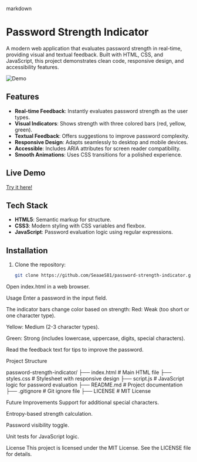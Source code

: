 markdown

# Password Strength Indicator

A modern web application that evaluates password strength in real-time, providing visual and textual feedback. Built with HTML, CSS, and JavaScript, this project demonstrates clean code, responsive design, and accessibility features.

![Demo](demo.gif) <!-- Replace with your GIF or screenshot -->

## Features
- **Real-time Feedback**: Instantly evaluates password strength as the user types.
- **Visual Indicators**: Shows strength with three colored bars (red, yellow, green).
- **Textual Feedback**: Offers suggestions to improve password complexity.
- **Responsive Design**: Adapts seamlessly to desktop and mobile devices.
- **Accessible**: Includes ARIA attributes for screen reader compatibility.
- **Smooth Animations**: Uses CSS transitions for a polished experience.

## Live Demo
[Try it here!](https://seaaes81.github.io/password-strength-indicator/)

## Tech Stack
- **HTML5**: Semantic markup for structure.
- **CSS3**: Modern styling with CSS variables and flexbox.
- **JavaScript**: Password evaluation logic using regular expressions.

## Installation
1. Clone the repository:
   ```bash
   git clone https://github.com/SeaaeS81/password-strength-indicator.git

Open index.html in a web browser.

Usage
Enter a password in the input field.

The indicator bars change color based on strength:
Red: Weak (too short or one character type).

Yellow: Medium (2-3 character types).

Green: Strong (includes lowercase, uppercase, digits, special characters).

Read the feedback text for tips to improve the password.

Project Structure

password-strength-indicator/
├── index.html       # Main HTML file
├── styles.css       # Stylesheet with responsive design
├── script.js        # JavaScript logic for password evaluation
├── README.md        # Project documentation
├── .gitignore       # Git ignore file
├── LICENSE          # MIT License

Future Improvements
Support for additional special characters.

Entropy-based strength calculation.

Password visibility toggle.

Unit tests for JavaScript logic.

License
This project is licensed under the MIT License. See the LICENSE file for details.

